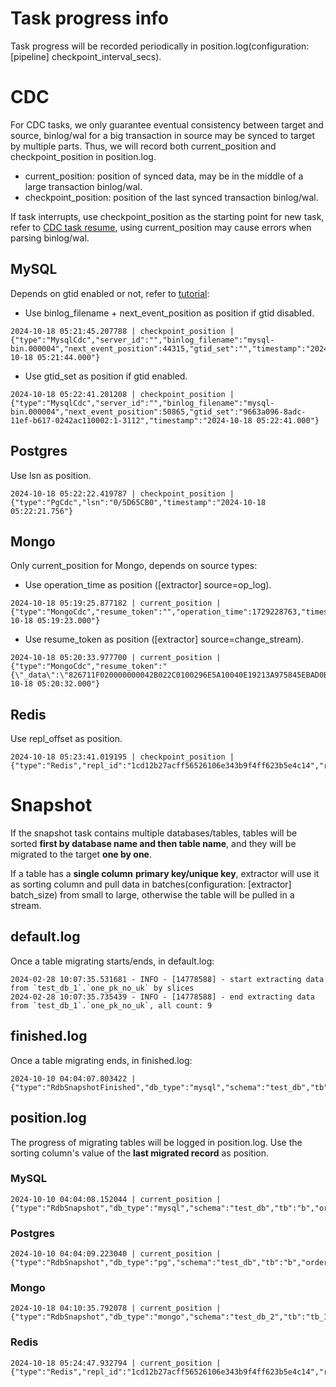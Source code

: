# Task progress info

Task progress will be recorded periodically in position.log(configuration: [pipeline] checkpoint_interval_secs).

# CDC

For CDC tasks, we only guarantee eventual consistency between target and source, binlog/wal for a big transaction in source may be synced to target by multiple parts. Thus, we will record both current_position and checkpoint_position in position.log.

- current_position: position of synced data, may be in the middle of a large transaction binlog/wal.
- checkpoint_position: position of the last synced transaction binlog/wal.

If task interrupts, use checkpoint_position as the starting point for new task, refer to [CDC task resume](../cdc/resume.md), using current_position may cause errors when parsing binlog/wal.

## MySQL

Depends on gtid enabled or not, refer to [tutorial](./tutorial/mysql_to_mysql.md):

- Use binlog_filename + next_event_position as position if gtid disabled.

```
2024-10-18 05:21:45.207788 | checkpoint_position | {"type":"MysqlCdc","server_id":"","binlog_filename":"mysql-bin.000004","next_event_position":44315,"gtid_set":"","timestamp":"2024-10-18 05:21:44.000"}
```

- Use gtid_set as position if gtid enabled.
```
2024-10-18 05:22:41.201208 | checkpoint_position | {"type":"MysqlCdc","server_id":"","binlog_filename":"mysql-bin.000004","next_event_position":50865,"gtid_set":"9663a096-8adc-11ef-b617-0242ac110002:1-3112","timestamp":"2024-10-18 05:22:41.000"}
```

## Postgres

Use lsn as position.

```
2024-10-18 05:22:22.419787 | checkpoint_position | {"type":"PgCdc","lsn":"0/5D65CB0","timestamp":"2024-10-18 05:22:21.756"}
```

## Mongo

Only current_position for Mongo, depends on source types:

- Use operation_time as position ([extractor] source=op_log).

```
2024-10-18 05:19:25.877182 | current_position | {"type":"MongoCdc","resume_token":"","operation_time":1729228763,"timestamp":"2024-10-18 05:19:23.000"}
```

- Use resume_token as position ([extractor] source=change_stream).

```
2024-10-18 05:20:33.977700 | current_position | {"type":"MongoCdc","resume_token":"{\"_data\":\"826711F020000000042B022C0100296E5A10040E19213A975845EBAD0B8384EAE1DA1C46645F696400646711F01A88DC948E321DEC2A0004\"}","operation_time":1729228832,"timestamp":"2024-10-18 05:20:32.000"}
```


## Redis

Use repl_offset as position.

```
2024-10-18 05:23:41.019195 | checkpoint_position | {"type":"Redis","repl_id":"1cd12b27acff56526106e343b9f4ff623b5e4c14","repl_port":10008,"repl_offset":2056,"now_db_id":0,"timestamp":""}
```

# Snapshot

If the snapshot task contains multiple databases/tables, tables will be sorted **first by database name and then table name**, and they will be migrated to the target **one by one**.

If a table has a **single column** **primary key/unique key**, extractor will use it as sorting column and pull data in batches(configuration: [extractor] batch_size) from small to large, otherwise the table will be pulled in a stream.

## default.log

Once a table migrating starts/ends, in default.log:

```
2024-02-28 10:07:35.531681 - INFO - [14778588] - start extracting data from `test_db_1`.`one_pk_no_uk` by slices
2024-02-28 10:07:35.735439 - INFO - [14778588] - end extracting data from `test_db_1`.`one_pk_no_uk`, all count: 9
```

## finished.log

Once a table migrating ends, in finished.log:

```
2024-10-10 04:04:07.803422 | {"type":"RdbSnapshotFinished","db_type":"mysql","schema":"test_db","tb":"a"}
```

## position.log

The progress of migrating tables will be logged in position.log.
Use the sorting column's value of the **last migrated record** as position.

### MySQL

```
2024-10-10 04:04:08.152044 | current_position | {"type":"RdbSnapshot","db_type":"mysql","schema":"test_db","tb":"b","order_col":"id","value":"6"}
```

### Postgres

```
2024-10-10 04:04:09.223040 | current_position | {"type":"RdbSnapshot","db_type":"pg","schema":"test_db","tb":"b","order_col":"id","value":"6"}
```

### Mongo

```
2024-10-18 04:10:35.792078 | current_position | {"type":"RdbSnapshot","db_type":"mongo","schema":"test_db_2","tb":"tb_1","order_col":"_id","value":"6711dfb9643426296f0cb93d"}
```

### Redis
```
2024-10-18 05:24:47.932794 | current_position | {"type":"Redis","repl_id":"1cd12b27acff56526106e343b9f4ff623b5e4c14","repl_port":10008,"repl_offset":5103,"now_db_id":0,"timestamp":""}
```
